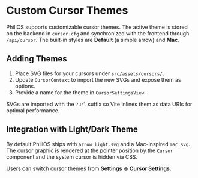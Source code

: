 # Custom Cursor Themes

PhillOS supports customizable cursor themes. The active theme is stored on the backend in `cursor.cfg` and synchronized with the frontend through `/api/cursor`.
The built-in styles are **Default** (a simple arrow) and **Mac**.

## Adding Themes

1. Place SVG files for your cursors under `src/assets/cursors/`.
2. Update `CursorContext` to import the new SVGs and expose them as options.
3. Provide a name for the theme in `CursorSettingsView`.

SVGs are imported with the `?url` suffix so Vite inlines them as data URIs for optimal performance.

## Integration with Light/Dark Theme

By default PhillOS ships with `arrow_light.svg` and a Mac-inspired `mac.svg`. The cursor graphic is rendered at the pointer position by the `Cursor` component and the system cursor is hidden via CSS.

Users can switch cursor themes from **Settings → Cursor Settings**.
